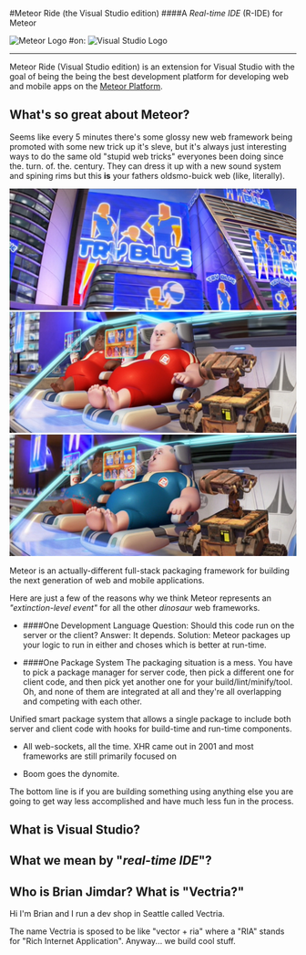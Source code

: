 #Meteor Ride (the Visual Studio edition)
####A *Real-time IDE* (R-IDE) for Meteor



![Meteor Logo](https://www.meteor.com/meteor-logo.png)
#on:
![Visual Studio Logo](http://cdn1.visualstudio.com/dynimg/IC764909.png)



--------------------------------------------------------

Meteor Ride (Visual Studio edition) is an extension for Visual Studio 
with the goal of being the being the best development platform for developing
web and mobile apps on the [Meteor Platform](http://meteor.com).



## What's so great about Meteor?
Seems like every 5 minutes there's some glossy new web framework being promoted with 
some new trick up it's sleve, but it's always just interesting ways to do the same old 
"stupid web tricks" everyones been doing since the. turn. of. the. century. They can 
dress it up with a new sound system and spining rims but this **is** 
your fathers oldsmo-buick web (like, literally).

![Meteor Logo](./docs/walle-socialnetwork03.jpg)
![Meteor Logo](./docs/walle-socialnetwork01.jpg)
![Meteor Logo](./docs/walle-socialnetwork02.jpg)


Meteor is an actually-different full-stack packaging 
framework for building the next generation of web and mobile applications.


Here are just a few of the reasons why we think Meteor represents an 
*"extinction-level event"* for all the other *dinosaur* web frameworks.

* ####One Development Language
Question: Should this code run on the server or the client? 
Answer: It depends.
Solution: Meteor packages up your logic to run in either and choses which is better at run-time.

* ####One Package System
The packaging situation is a mess. You have to pick a package manager for server code, 
then pick a different one for client code, and then pick yet another one for your 
build/lint/minify/tool. Oh, and none of them are integrated at all and they're all 
overlapping and competing with each other.



 
Unified smart package system that allows a single package to include both
server and client code with hooks for build-time and run-time components.

* All web-sockets, all the time.
  XHR came out in 2001 and most frameworks are still primarily focused on 

* Boom goes the dynomite.



The bottom line is if you are building something using anything else you are 
going to get way less accomplished and have much less fun in the process.

## What is Visual Studio?


## What we mean by "*real-time IDE*"?




## Who is Brian Jimdar? What is "Vectria?"
Hi I'm Brian and I run a dev shop in Seattle called Vectria.

The name Vectria is sposed to be like "vector + ria" where a 
"RIA" stands for "Rich Internet Application". 
Anyway... we build cool stuff.



